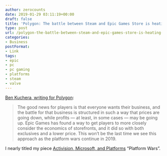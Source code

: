 ```yaml
---
author: zerocounts
date: 2019-01-29 03:11:19+00:00
draft: false
title: 'Polygon: The battle between Steam and Epic Games Store is heating up'
type: post
url: /polygon-the-battle-between-steam-and-epic-games-store-is-heating-up/
categories:
- Business
postFormat:
- Link
tags:
- epic
- pc
- pc gaming
- platforms
- steam
- valve
---
```


[Ben Kuchera, writing for Polygon](https://www.polygon.com/2019/1/29/18200893/epic-games-store-steam-metro-exclusives):



<blockquote>The good news for players is that everyone wants their business, and the battle for that business is structured in such a way that prices are going down, while profits — at least, in some cases — may be going up. Epic Games has found a way to get players to more closely consider the economics of storefronts, and it did so with both exclusives and a lower price. This won’t be the last time we see this approach as the platform wars continue in 2019.</blockquote>



I nearly titled my piece [Activision, Microsoft, and Platforms](https://www.zerocounts.net/activision-microsoft-and-platforms/) “Platform Wars”.
